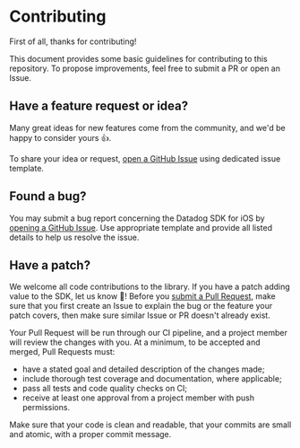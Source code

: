 # Contributing

First of all, thanks for contributing!

This document provides some basic guidelines for contributing to this repository.
To propose improvements, feel free to submit a PR or open an Issue.

## Have a feature request or idea?

Many great ideas for new features come from the community, and we'd be happy to consider yours 👍.

To share your idea or request, [open a GitHub Issue](https://github.com/DataDog/dd-sdk-swift-testing/issues/new/choose) using dedicated issue template.

## Found a bug?

You may submit a bug report concerning the Datadog SDK for iOS by [opening a GitHub Issue](https://github.com/DataDog/dd-sdk-swift-testing/issues/new/choose). Use appropriate template and provide all listed details to help us resolve the issue.

## Have a patch?

We welcome all code contributions to the library. If you have a patch adding value to the SDK, let us know 💪! Before you [submit a Pull Request](https://github.com/DataDog/dd-sdk-swift-testing/pull/new/master), make sure that you first create an Issue to explain the bug or the feature your patch covers, then make sure similar Issue or PR doesn't already exist.

Your Pull Request will be run through our CI pipeline, and a project member will review the changes with you. At a minimum, to be accepted and merged, Pull Requests must:

- have a stated goal and detailed description of the changes made;
- include thorough test coverage and documentation, where applicable;
- pass all tests and code quality checks on CI;
- receive at least one approval from a project member with push permissions.

Make sure that your code is clean and readable, that your commits are small and atomic, with a proper commit message.
